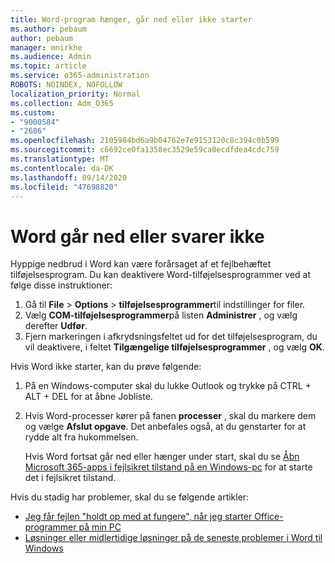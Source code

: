 ```yaml
---
title: Word-program hænger, går ned eller ikke starter
ms.author: pebaum
author: pebaum
manager: mnirkhe
ms.audience: Admin
ms.topic: article
ms.service: o365-administration
ROBOTS: NOINDEX, NOFOLLOW
localization_priority: Normal
ms.collection: Adm_O365
ms.custom:
- "9000584"
- "2686"
ms.openlocfilehash: 2105984bd6a9b04762e7e9153120c8c394c0b599
ms.sourcegitcommit: c6692ce0fa1358ec3529e59ca0ecdfdea4cdc759
ms.translationtype: MT
ms.contentlocale: da-DK
ms.lasthandoff: 09/14/2020
ms.locfileid: "47698820"
---
```

# <a name="word-crashes-or-doesnt-respond"></a>Word går ned eller svarer ikke

Hyppige nedbrud i Word kan være forårsaget af et fejlbehæftet tilføjelsesprogram. Du kan deaktivere Word-tilføjelsesprogrammer ved at følge disse instruktioner:

1. Gå til **File**  >  **Options**  >  **tilføjelsesprogrammer**til indstillinger for filer.
2. Vælg **COM-tilføjelsesprogrammer**på listen **Administrer** , og vælg derefter **Udfør**.
3. Fjern markeringen i afkrydsningsfeltet ud for det tilføjelsesprogram, du vil deaktivere, i feltet **Tilgængelige tilføjelsesprogrammer** , og vælg **OK**.

Hvis Word ikke starter, kan du prøve følgende:

1.   På en Windows-computer skal du lukke Outlook og trykke på CTRL + ALT + DEL for at åbne Jobliste. 
2. Hvis Word-processer kører på fanen **processer** , skal du markere dem og vælge **Afslut opgave**. Det anbefales også, at du genstarter for at rydde alt fra hukommelsen.

    Hvis Word fortsat går ned eller hænger under start, skal du se [Åbn Microsoft 365-apps i fejlsikret tilstand på en Windows-pc](https://support.office.com/article/Open-Office-apps-in-safe-mode-on-a-Windows-PC-dedf944a-5f4b-4afb-a453-528af4f7ac72) for at starte det i fejlsikret tilstand.

Hvis du stadig har problemer, skal du se følgende artikler: 
- [Jeg får fejlen "holdt op med at fungere", når jeg starter Office-programmer på min PC](https://support.office.com/article/52bd7985-4e99-4a35-84c8-2d9b8301a2fa)
- [Løsninger eller midlertidige løsninger på de seneste problemer i Word til Windows](https://support.office.com/article/bf6bf17c-2807-4871-83ce-e337ae8f0b86)